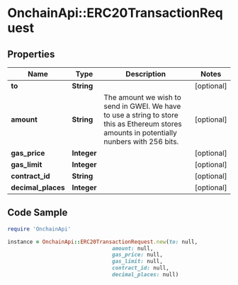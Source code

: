 # OnchainApi::ERC20TransactionRequest

## Properties

Name | Type | Description | Notes
------------ | ------------- | ------------- | -------------
**to** | **String** |  | [optional] 
**amount** | **String** | The amount we wish to send in GWEI. We have to use a string to store this as Ethereum stores amounts in potentially nunbers with 256 bits. | [optional] 
**gas_price** | **Integer** |  | [optional] 
**gas_limit** | **Integer** |  | [optional] 
**contract_id** | **String** |  | [optional] 
**decimal_places** | **Integer** |  | [optional] 

## Code Sample

```ruby
require 'OnchainApi'

instance = OnchainApi::ERC20TransactionRequest.new(to: null,
                                 amount: null,
                                 gas_price: null,
                                 gas_limit: null,
                                 contract_id: null,
                                 decimal_places: null)
```


